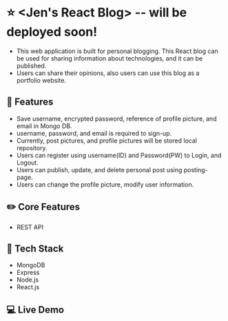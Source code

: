 # ⭐ <Jen's React Blog> -- will be deployed soon!
- This web application is built for personal blogging. This React blog can be used for sharing information about technologies, and it can be published.
- Users can share their opinions, also users can use this blog as a portfolio website. 

## 🌱 Features 
- Save username, encrypted password, reference of profile picture, and email in Mongo DB. 
- username, password, and email is required to sign-up.
- Currently, post pictures, and profile pictures will be stored local repository.
- Users can register using username(ID) and Password(PW) to Login, and Logout.
- Users can publish, update, and delete personal post using posting-page.
- Users can change the profile picture, modify user information.

## ✏️ Core Features
- REST API

## 📌 Tech Stack
- MongoDB
- Express
- Node.js
- React.js

## :computer: Live Demo

